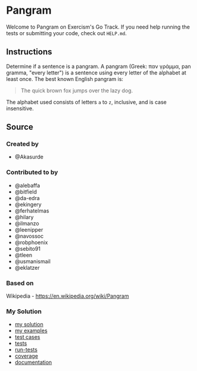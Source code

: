 # Pangram

Welcome to Pangram on Exercism's Go Track.
If you need help running the tests or submitting your code, check out `HELP.md`.

## Instructions

Determine if a sentence is a pangram. A pangram (Greek: παν γράμμα, pan gramma,
"every letter") is a sentence using every letter of the alphabet at least once.
The best known English pangram is:
> The quick brown fox jumps over the lazy dog.

The alphabet used consists of letters `a` to `z`, inclusive, and is case
insensitive.

## Source

### Created by

- @Akasurde

### Contributed to by

- @alebaffa
- @bitfield
- @da-edra
- @ekingery
- @ferhatelmas
- @hilary
- @ilmanzo
- @leenipper
- @navossoc
- @robphoenix
- @sebito91
- @tleen
- @usmanismail
- @eklatzer

### Based on

Wikipedia - https://en.wikipedia.org/wiki/Pangram

### My Solution

- [my solution](./pangram.go)
- [my examples](./pangram_examples_test.go)
- [test cases](./cases_test.go)
- [tests](./pangram_test.go)
- [run-tests](./run-tests-go.txt)
- [coverage](./coverage.html)
- [documentation](./pangram-doc.md)
